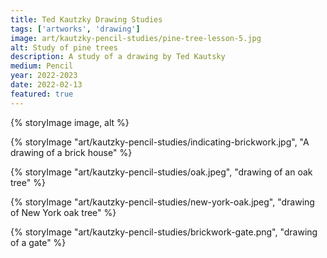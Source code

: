 ```yaml
---
title: Ted Kautzky Drawing Studies
tags: ['artworks', 'drawing']
image: art/kautzky-pencil-studies/pine-tree-lesson-5.jpg
alt: Study of pine trees
description: A study of a drawing by Ted Kautsky
medium: Pencil
year: 2022-2023
date: 2022-02-13
featured: true
---
```

{% storyImage image, alt %}

{% storyImage "art/kautzky-pencil-studies/indicating-brickwork.jpg", "A drawing of a brick house" %}

{% storyImage "art/kautzky-pencil-studies/oak.jpeg", "drawing of an oak tree" %}

{% storyImage "art/kautzky-pencil-studies/new-york-oak.jpeg", "drawing of New York oak tree" %} 

{% storyImage "art/kautzky-pencil-studies/brickwork-gate.png", "drawing of a gate" %} 